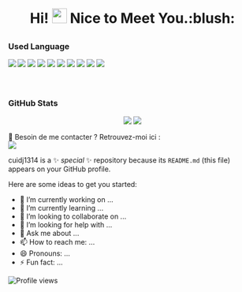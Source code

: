 
<h1 align="center">
  Hi! <img src="https://media.giphy.com/media/hvRJCLFzcasrR4ia7z/giphy.gif" width="30px"> Nice to Meet You.:blush:
</h1>

## <h3 align="left">Used Language</h3>
<p>
    <img align=left src = "https://github-readme-stats.vercel.app/api/top-langs/?username=cuidj1314&layout=compact&langs_count=8&theme=dark&hide_border=true">
    <p>
        <img src="https://img.shields.io/badge/-Visual%20Studio%20Code-23A9F2?style=flat-square&logo=Visual%20Studio%20Code&logoColor=white"/>
        <img src="https://img.shields.io/badge/-Github-181717?style=flat-square&logo=GitHub&logoColor=white"/>
        <img src="https://img.shields.io/badge/-Git-F44D27?style=flat-square&logo=Git&logoColor=white"/>
        <img src="https://img.shields.io/badge/-Apache-D22128?style=flat-square&logo=Apache&logoColor=white"/>
        <img src="https://img.shields.io/badge/-MySQL-F29111?style=flat-square&logo=MySQL&logoColor=white"/>
        <img src="https://img.shields.io/badge/-Vue.js-42B883?style=flat-square&logo=Vue.js&logoColor=white"/>
        <img src="https://img.shields.io/badge/-HTML5-E34F26?style=flat-square&logo=HTML5&logoColor=white"/>
        <img src="https://img.shields.io/badge/-CSS3-1572B6?style=flat-square&logo=CSS3&logoColor=white"/>
        <img src="https://img.shields.io/badge/-Debian-A80030?style=flat-square&logo=Debian&logoColor=white"/>
    </p>
</p>

</br>

## <h3 align="left">GitHub Stats</h3>
<p align = "center">
    <img src = "https://github-readme-stats.vercel.app/api?username=cuidj1314&show_icons=true&theme=dark&hide_border=true">
    <img src = "https://github-readme-streak-stats.herokuapp.com?user=cuidj1314&theme=dark&hide_border=true">
</p>

<p>
  📣 Besoin de me contacter ? Retrouvez-moi ici :<br/>
  <a href="mailto:cuidj1314@gmail.com?subject=[GitHub]%20🔥%20Emergency%20contact&body=Dear%20cui:%0A%0AI%20am%20a%20friend%20from%20github%20..."><img src="https://img.shields.io/badge/e‑mail-D14836.svg?style=for-the-badge&logo=GMail&logoColor=white"/></a>
</p>

cuidj1314 is a ✨ _special_ ✨ repository because its `README.md` (this file) appears on your GitHub profile.

Here are some ideas to get you started:

- 🔭 I’m currently working on ...
- 🌱 I’m currently learning ...
- 👯 I’m looking to collaborate on ...
- 🤔 I’m looking for help with ...
- 💬 Ask me about ...
- 📫 How to reach me: ...
- 😄 Pronouns: ...
- ⚡ Fun fact: ...


![Profile views](https://gpvc.arturio.dev/cuidj1314?v=3)
